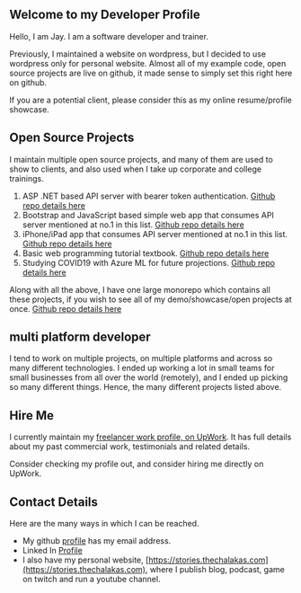 ## Welcome to my Developer Profile

Hello, I am Jay. I am a software developer and trainer. 

Previously, I maintained a website on wordpress, but I decided to use wordpress only for personal website. Almost all of my example code, open source projects are live on github, it made sense to simply set this right here on github. 

If you are a potential client, please consider this as my online resume/profile showcase.

## Open Source Projects

I maintain multiple open source projects, and many of them are used to show to clients, and also used when I take up corporate and college trainings.

1. ASP .NET based API server with bearer token authentication. [Github repo details here](https://github.com/Jay-study-nildana/ProjectWTPublicRepos/tree/master/ProjectCRUD)
2. Bootstrap and JavaScript based simple web app that consumes API server mentioned at no.1 in this list. [Github repo details here](https://github.com/Jay-study-nildana/Tutorials/tree/master/WebCode/BariBasicsProgrammingWebApp)
3. iPhone/iPad app that consumes API server mentioned at no.1 in this list. [Github repo details here](https://github.com/Jay-study-nildana/ProjectWTPublicRepos/tree/master/ClientiOS/atharviosapp)
4. Basic web programming tutorial textbook. [Github repo details here](https://github.com/Jay-study-nildana/Tutorials)
5. Studying COVID19 with Azure ML for future projections. [Github repo details here](https://github.com/Jay-study-nildana/AzureMLPublic/tree/master/COVID19)

Along with all the above, I have one large monorepo which contains all these projects, if you wish to see all of my demo/showcase/open projects at once. [Github repo details here](https://github.com/Jay-study-nildana/ProjectWTPublicRepos)

## multi platform developer

I tend to work on multiple projects, on multiple platforms and across so many different technologies. I ended up working a lot in small teams for small businesses from all over the world (remotely), and I ended up picking so many different things. Hence, the many different projects listed above.

## Hire Me

I currently maintain my [freelancer work profile, on UpWork](https://www.upwork.com/freelancers/~01904029c2e21585f4). It has full details about my past commercial work, testimonials and related details. 

Consider checking my profile out, and consider hiring me directly on UpWork. 

## Contact Details

Here are the many ways in which I can be reached. 

- My github [profile](https://github.com/Jay-study-nildana) has my email address. 
- Linked In [Profile](https://www.linkedin.com/in/vijayasimhabr)
- I also have my personal website, [https://stories.thechalakas.com](https://stories.thechalakas.com), where I publish blog, podcast, game on twitch and run a youtube channel.
